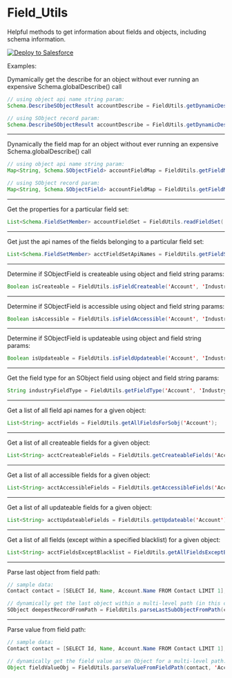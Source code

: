 # Field_Utils

Helpful methods to get information about fields and objects, including schema information.

<a href="https://githubsfdeploy.herokuapp.com">
  <img src="https://raw.githubusercontent.com/afawcett/githubsfdeploy/master/src/main/webapp/resources/img/deploy.png" alt="Deploy to Salesforce" />
</a>

Examples:

Dymamically get the describe for an object without ever running an expensive Schema.globalDescribe() call
```java
// using object api name string param:
Schema.DescribeSObjectResult accountDescribe = FieldUtils.getDynamicDescribe('Account');

// using SObject record param:
Schema.DescribeSObjectResult accountDescribe = FieldUtils.getDynamicDescribe(accountRecord);
```
-------------------------
Dynamically the field map for an object without ever running an expensive Schema.globalDescribe() call
```java
// using object api name string param:
Map<String, Schema.SObjectField> accountFieldMap = FieldUtils.getFieldMap('Account'); 

// using SObject record param:
Map<String, Schema.SObjectField> accountFieldMap = FieldUtils.getFieldMap(accountRecord); 
```
-------------------------
Get the properties for a particular field set:
```java
List<Schema.FieldSetMember> accountFieldSet = FieldUtils.readFieldSet( 'My_Field_Set',  'Account');
```
-------------------------
Get just the api names of the fields belonging to a particular field set:
```java
List<Schema.FieldSetMember> acctFieldSetApiNames = FieldUtils.getFieldSetFieldAPINames( 'My_Field_Set',  'Account');
```
-------------------------
Determine if SObjectField is createable using object and field string params:
```java
Boolean isCreateable = FieldUtils.isFieldCreateable('Account', 'Industry');
```
-------------------------
Determine if SObjectField is accessible using object and field string params:
```java
Boolean isAccessible = FieldUtils.isFieldAccessible('Account', 'Industry');
```
-------------------------
Determine if SObjectField is updateable using object and field string params:
```java
Boolean isUpdateable = FieldUtils.isFieldUpdateable('Account', 'Industry');
```
-------------------------
Get the field type for an SObject field using object and field string params:
```java
String industryFieldType = FieldUtils.getFieldType('Account', 'Industry'); //PICKLIST
```
-------------------------
Get a list of all field api names for a given object:
```java
List<String> acctFields = FieldUtils.getAllFieldsForSobj('Account');
```
-------------------------
Get a list of all createable fields for a given object:
```java
List<String> acctCreateableFields = FieldUtils.getCreateableFields('Account');
```
-------------------------
Get a list of all accessible fields for a given object:
```java
List<String> acctAccessibleFields = FieldUtils.getAccessibleFields('Account');
```
-------------------------
Get a list of all updateable fields for a given object:
```java
List<String> acctUpdateableFields = FieldUtils.getUpdateable('Account');
```
-------------------------
Get a list of all fields (except within a specified blacklist) for a given object:
```java
List<String> acctFieldsExceptBlacklist = FieldUtils.getAllFieldsExceptBlacklist('Account', new List<String>{'PersonPronouns', 'PersonGenderIdentity'});
```
-------------------------
Parse last object from field path:
```java
// sample data:
Contact contact = [SELECT Id, Name, Account.Name FROM Contact LIMIT 1];

// dynamically get the last object within a multi-level path (in this case, User/Owner):
SObject deepestRecordFromPath = FieldUtils.parseLastSubObjectFromPath(contact, 'Account.Owner.Name');
```
-------------------------
Parse value from field path:
```java
// sample data:
Contact contact = [SELECT Id, Name, Account.Name FROM Contact LIMIT 1];

// dynamically get the field value as an Object for a multi-level path:
Object fieldValueObj = FieldUtils.parseValueFromFieldPath(contact, 'Account.Owner.Name');
```
